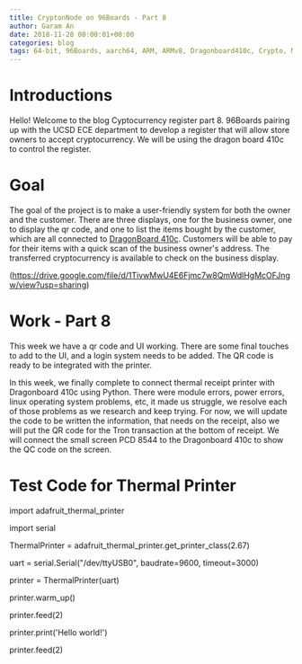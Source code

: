 ```yaml
---
title: CryptonNode on 96Boards - Part 8
author: Garam An
date: 2018-11-28 00:00:01+00:00
categories: blog
tags: 64-bit, 96Boards, aarch64, ARM, ARMv8, Dragonboard410c, Crypto, Mining, Node, Business, QR, UCSD, Cryptocurrency, LCD
---
```

	
# Introductions

Hello! Welcome to the blog Cyptocurrency register part 8. 96Boards pairing up with the UCSD ECE department to develop a register that will allow store owners to accept cryptocurrency. We will be using the dragon board 410c to control the register. 

# Goal 
	
The goal of the project is to make a user-friendly system for both the owner and the customer. There are three displays, one for the business owner, one to display the qr code, and one to list the items bought by the customer, which are all connected to [DragonBoard 410c](http://www.96boards.org/product/dragonboard410c/). Customers will be able to pay for their items with a quick scan of the business owner's address. The transferred cryptocurrency is available to check on the business display.

(https://drive.google.com/file/d/1TivwMwU4E6Fjmc7w8QmWdlHgMcOFJngw/view?usp=sharing)

# Work - Part 8
	
This week we have a qr code and UI working. There are some final touches to add to the UI, and a login system needs to be added. The QR code is ready to be integrated with the printer.

In this week, we finally complete to connect thermal receipt printer with Dragonboard 410c using Python. There were module errors, power errors, linux operating system problems, etc, it made us struggle, we resolve each of those problems as we research and keep trying. For now, we will update the code to be written the information, that needs on the receipt, also we will put the QR code for the Tron transaction at the bottom of receipt. We will connect the small screen PCD 8544 to the Dragonboard 410c to show the QC code on the screen.

# Test Code for Thermal Printer
	
import adafruit_thermal_printer

import serial
 
ThermalPrinter = adafruit_thermal_printer.get_printer_class(2.67)

uart = serial.Serial("/dev/ttyUSB0", baudrate=9600, timeout=3000)
 
printer = ThermalPrinter(uart)

printer.warm_up()
 
printer.feed(2) 

printer.print('Hello world!')

printer.feed(2)

